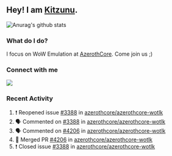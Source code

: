 ## Hey! I am [Kitzunu](https://Github.com/Kitzunu).

![Anurag's github stats](https://github-readme-stats.kitzunu.vercel.app/api?username=Kitzunu&show_icons=true)

### What do I do?

I focus on WoW Emulation at [AzerothCore](https://Github.com/AzerothCore). Come join us ;)

### Connect with me
[![](https://img.shields.io/badge/AzerothCore%20Discord-Connect%20with%20me!-green)](https://discord.com/invite/gkt4y2x)

### Recent Activity

<!--START_SECTION:activity-->
1. ❗️ Reopened issue [#3388](https://github.com/azerothcore/azerothcore-wotlk/issues/3388) in [azerothcore/azerothcore-wotlk](https://github.com/azerothcore/azerothcore-wotlk)
2. 🗣 Commented on [#3388](https://github.com/azerothcore/azerothcore-wotlk/issues/3388) in [azerothcore/azerothcore-wotlk](https://github.com/azerothcore/azerothcore-wotlk)
3. 🗣 Commented on [#4206](https://github.com/azerothcore/azerothcore-wotlk/issues/4206) in [azerothcore/azerothcore-wotlk](https://github.com/azerothcore/azerothcore-wotlk)
4. 🎉 Merged PR [#4206](https://github.com/azerothcore/azerothcore-wotlk/pull/4206) in [azerothcore/azerothcore-wotlk](https://github.com/azerothcore/azerothcore-wotlk)
5. ❗️ Closed issue [#3388](https://github.com/azerothcore/azerothcore-wotlk/issues/3388) in [azerothcore/azerothcore-wotlk](https://github.com/azerothcore/azerothcore-wotlk)
<!--END_SECTION:activity-->
